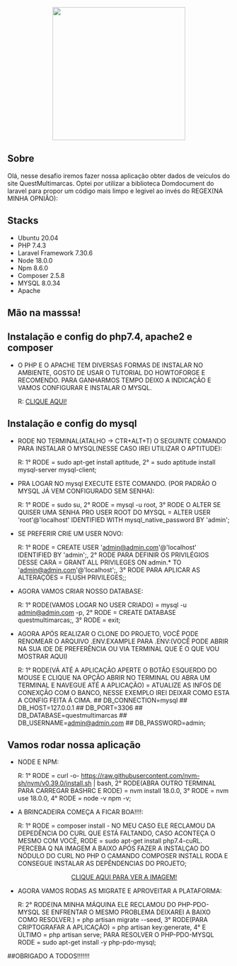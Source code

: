 <p align="center">
    <a href="https://laravel.com" target="_blank">
        <img src="https://static.autoconf.com.br/site-quest-multimarcas/images/logo.png?1e735f3a33e0d80d877bf225314fb369" width="300">
    </a>
</p>

## Sobre

Olá, nesse desafio iremos fazer nossa aplicação obter dados de veículos do site QuestMultimarcas. Optei por utilizar a biblioteca Domdocument do laravel para propor um código mais limpo e legivel ao invés do REGEX(NA MINHA OPNIÃO):

## Stacks

- Ubuntu 20.04
- PHP 7.4.3
- Laravel Framework 7.30.6
- Node 18.0.0
- Npm 8.6.0
- Composer 2.5.8
- MYSQL 8.0.34
- Apache

## Mão na masssa!

## Instalação e config do php7.4, apache2 e composer

- O PHP E O APACHE TEM DIVERSAS FORMAS DE INSTALAR NO AMBIENTE, GOSTO DE USAR O TUTORIAL DO HOWTOFORGE E RECOMENDO. PARA GANHARMOS TEMPO DEIXO A INDICAÇÃO E VAMOS CONFIGURAR E INSTALAR O MYSQL.

  	R:  <a href="https://www.howtoforge.com/tutorial/how-to-install-laravel-php-web-framework-on-ubuntu-2004/" target="_blank">CLIQUE AQUI!</a>

## Instalação e config do mysql

- RODE NO TERMINAL(ATALHO -> CTR+ALT+T) O SEGUINTE COMANDO PARA INSTALAR O MYSQL(NESSE CASO IREI UTILIZAR O APTITUDE):

	R: 1° RODE = sudo apt-get install aptitude, 2° = sudo aptitude install mysql-server mysql-client;

- PRA LOGAR NO mysql EXECUTE ESTE COMANDO. (POR PADRÃO O MYSQL JÁ VEM CONFIGURADO SEM SENHA):

	R: 1° RODE = sudo su, 2° RODE = mysql -u root, 3° RODE O ALTER SE QUISER UMA SENHA PRO USER ROOT DO MYSQL = ALTER USER 'root'@'localhost' IDENTIFIED WITH mysql_native_password BY 'admin';

- SE PREFERIR CRIE UM USER NOVO:
    
    R: 1° RODE = CREATE USER 'admin@admin.com'@'localhost' IDENTIFIED BY 'admin';, 2° RODE PARA DEFINIR OS PRIVILÉGIOS DESSE CARA = GRANT ALL PRIVILEGES ON admin.* TO 'admin@admin.com'@'localhost';, 3° RODE PARA APLICAR AS ALTERAÇÕES = FLUSH PRIVILEGES;;

- AGORA VAMOS CRIAR NOSSO DATABASE:
    
    R: 1° RODE(VAMOS LOGAR NO USER CRIADO) = mysql -u admin@admin.com -p, 2° RODE = CREATE DATABASE questmultimarcas;, 3° RODE = exit;

- AGORA APÓS REALIZAR O CLONE DO PROJETO, VOCÊ PODE RENOMEAR O ARQUIVO .ENV.EXAMPLE PARA .ENV:(VOCÊ PODE ABRIR NA SUA IDE DE PREFERÊNCIA OU VIA TERMINAL QUE É O QUE VOU MOSTRAR AQUI)

    R: 1° RODE(VÁ ATÉ A APLICAÇÃO APERTE O BOTÃO ESQUERDO DO MOUSE E CLIQUE NA OPÇÃO ABRIR NO TERMINAL OU ABRA UM TERMINAL E NAVEGUE ATÉ A APLICAÇÃO) = ATUALIZE AS INFOS DE CONEXÇÃO COM O BANCO, NESSE EXEMPLO IREI DEIXAR COMO ESTA A CONFIG FEITA Á CIMA.
        ## DB_CONNECTION=mysql
        ## DB_HOST=127.0.0.1
        ## DB_PORT=3306
        ## DB_DATABASE=questmultimarcas
        ## DB_USERNAME=admin@admin.com
        ## DB_PASSWORD=admin;

## Vamos rodar nossa aplicação

- NODE E NPM:

	R: 1° RODE = curl -o- https://raw.githubusercontent.com/nvm-sh/nvm/v0.39.0/install.sh | bash, 2° RODE(ABRA OUTRO TERMINAL PARA CARREGAR BASHRC E RODE) = nvm install 18.0.0, 3° RODE = nvm use 18.0.0, 4° RODE = node -v npm -v;

- A BRINCADEIRA COMEÇA A FICAR BOA!!!!:

	R: 1° RODE = composer install - NO MEU CASO ELE RECLAMOU DA DEPEDÊNCIA DO CURL QUE ESTÁ FALTANDO, CASO ACONTEÇA O MESMO COM VOCÊ, RODE = sudo apt-get install php7.4-cuRL.
    PERCEBA Q NA IMAGEM A BAIXO APÓS FAZER A INSTALÇAO DO NÓDULO DO CURL NO PHP O CAMANDO COMPOSER INSTALL RODA E CONSEGUE INSTALAR AS DEPÊNDENCIAS DO PROJETO;
    <p align="center">
        <a href="https://drive.google.com/file/d/1rfCTJYo5hyNxrDq3Q2yIKa8GU7QLGeAl/view?usp=sharing">CLIQUE AQUI PARA VER A IMAGEM!</a>
    </p>
    
- AGORA VAMOS RODAS AS MIGRATE E APROVEITAR A PLATAFORMA:

	R: 2° RODE(NA MINHA MÁQUINA ELE RECLAMOU DO PHP-PDO-MYSQL SE ENFRENTAR O MESMO PROBLEMA DEIXAREI A BAIXO COMO RESOLVER.) = php artisan migrate --seed, 3° RODE(PARA CRIPTOGRAFAR A APLICAÇÃO) = php artisan key:generate, 4° E ÚLTIMO = php artisan serve;
    PARA RESOLVER O PHP-PDO-MYSQL RODE = sudo apt-get install -y php-pdo-mysql;


##OBRIGADO A TODOS!!!!!!!
